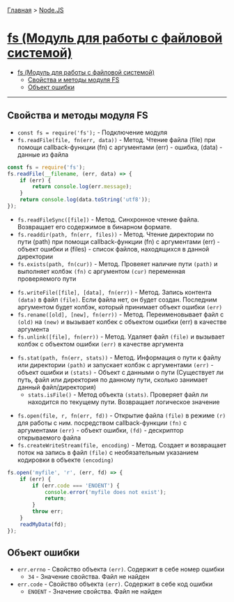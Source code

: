 [Главная](../../README.md#readme) > [Node.JS](../README.md#readme)

# [fs (Модуль для работы с файловой системой)](https://nodejs.org/api/fs.html)

- [fs (Модуль для работы с файловой системой)](#fs-%D0%9C%D0%BE%D0%B4%D1%83%D0%BB%D1%8C-%D0%B4%D0%BB%D1%8F-%D1%80%D0%B0%D0%B1%D0%BE%D1%82%D1%8B-%D1%81-%D1%84%D0%B0%D0%B9%D0%BB%D0%BE%D0%B2%D0%BE%D0%B9-%D1%81%D0%B8%D1%81%D1%82%D0%B5%D0%BC%D0%BE%D0%B9)
  - [Свойства и методы модуля FS](#%D0%A1%D0%B2%D0%BE%D0%B9%D1%81%D1%82%D0%B2%D0%B0-%D0%B8-%D0%BC%D0%B5%D1%82%D0%BE%D0%B4%D1%8B-%D0%BC%D0%BE%D0%B4%D1%83%D0%BB%D1%8F-fs)
  - [Объект ошибки](#%D0%9E%D0%B1%D1%8A%D0%B5%D0%BA%D1%82-%D0%BE%D1%88%D0%B8%D0%B1%D0%BA%D0%B8)

***

## Свойства и методы модуля FS

* `const fs = require('fs');` - Подключение модуля
* `fs.readFile(file, fn(err, data))` - Метод. Чтение файла (file) при помощи callback-функции (fn) с аргументами (err) - ошибка, (data) - данные из файла


```javascript
const fs = require('fs');
fs.readFile(__filename, (err, data) => {
    if (err) {
        return console.log(err.message);
    }
    return console.log(data.toString('utf8'));
});
```

* `fs.readFileSync([file])` - Метод. Синхронное чтение файла. Возвращает его содержимое в бинарном формате.
* `fs.readdir(path, fn(err, files))` - Метод. Чтение директории по пути (path) при помощи callback-функции (fn) с аргументами (err) - объект ошибки и (files) - список файлов, находящихся в данной директории
* `fs.exists(path, fn(cur))` - Метод. Провеяет наличие пути `(path)` и выполняет колбэк `(fn)` с аргументом `(cur)` переменная проверяемого пути
<!-- * `//fs.mkdir` - Метод. Создание директории -->
* `fs.writeFile([file], [data], fn(err))` - Метод. Запись контента `(data)` в файл `(file)`. Если файла нет, он будет создан. Последним аргументом будет колбэк, который принимает объект ошибки `(err)`
* `fs.rename([old], [new], fn(err))` - Метод. Переименовывает файл с `(old)` на `(new)` и вызывает колбек с объектом ошибки (err) в качестве аргумента
* `fs.unlink([file], fn(err))` - Метод. Удаляет файл `(file)` и вызывает колбэк с объектом ошибки `(err)` в качестве аргумента
<!-- * `//fs.rmdir` - Метод. Удаление директории -->
<!-- * `//fs.access(file, fn(err))` - Метод. Проверка доступа к файлу (file). Обрабатываются callback-функцией (fn) с аргументом (err) - объект ошибки -->
* `fs.stat(path, fn(err, stats))` - Метод. Информация о пути к файлу или директории `(path)` и запускает колбэк с аргументами `(err)` - объект ошибки и `(stats)` - Объект с данными о пути (Существует ли путь, файл или директория по данному пути, сколько занимает данный файл/директория)
  * `stats.isFile()` - Метод объекта `(stats)`. Проверяет файл ли находится по текущему пути. Возвращает логическое значение
<!-- * `//fs.chown` - Метод. Измененние владельца (change owner) -->
<!-- * `//fs.chmod` - Метод. Изменение прав доступа (change mod) -->
<!-- * `//fs.symlink` - Метод. Создание символьной ссылки -->
* `fs.open(file, r, fn(err, fd))` - Открытие файла `(file)` в режиме `(r)` для работы с ним. посредством callback-функции `(fn)` с аргументами `(err)` - объект ошибки, `(fd)` - дескриптор открываемого файла
* `fs.createWriteStream(file, encoding)` - Метод. Создает и возвращает поток на запись в файл `(file)` с необязательным указанием кодировки в объекте `(encoding)`

```javascript
fs.open('myfile', 'r', (err, fd) => {
    if (err) {
        if (err.code === 'ENOENT') {
            console.error('myfile does not exist');
            return;
        }
        throw err;
    }
    readMyData(fd);
});
```

<!-- * `//fs.close` - Метод. Явно закрывает работу с файлом (Нужно, когда предыдущий метод работал с дескриптором файла) -->

## Объект ошибки

* `err.errno` - Свойство объекта `(err)`. Содержит в себе номер ошибки
  * `34` - Значение свойства. Файл не найден
* `err.code` - Свойство объекта `(err)`. Содержит в себе код ошибки
  * `ENOENT` - Значение свойства. Файл не найден